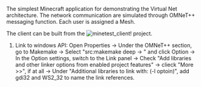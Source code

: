 The simplest Minecraft application for demonstrating the Virtual Net architecture. The network communication are simulated through OMNeT++ messaging function. Each user is assigned a Mesh.

The client can be built from the ![minetest_client!](https://github.com/sunniel/minetest_client) project.

1. Link to windows API:
Open Properties 
-> Under the OMNeT++ section, go to Makemake 
-> Select "src:makemake deep -> <project name>" and click Option 
-> In the Option settings, switch to the Link panel -> Check "Add libraries and other linker options from enabled project features" 
-> clieck "More >>", if at all
-> Under "Additional libraries to link with: (-l optoin)", add gdi32 and WS2_32 to name the link references.